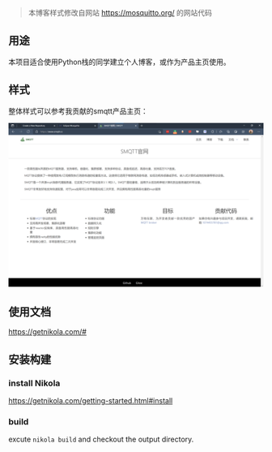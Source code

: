 > 本博客样式修改自网站 https://mosquitto.org/ 的网站代码

## 用途

本项目适合使用Python栈的同学建立个人博客，或作为产品主页使用。

## 样式

整体样式可以参考我贡献的smqtt产品主页：

![showcase](showcase.png)

## 使用文档

https://getnikola.com/#

## 安装构建

### install Nikola

https://getnikola.com/getting-started.html#install

### build

excute `nikola build` and checkout the output directory.









